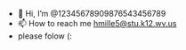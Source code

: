 - 👋 Hi, I’m @12345678909876543456789
- 📫 How to reach me hmille5@stu.k12.wv.us
- please folow (:
<!---
12345678909876543456789/12345678909876543456789 is a ✨ special ✨ repository because its `README.md` (this file) appears on your GitHub profile.
You can click the Preview link to take a look at your changes.
--->
